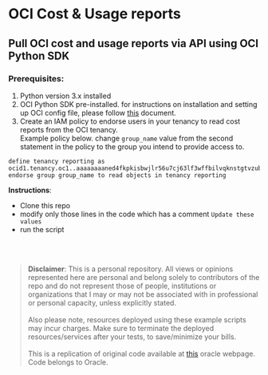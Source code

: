 # OCI Cost & Usage reports 
## Pull OCI cost and usage reports via API using OCI Python SDK

### Prerequisites:
1. Python version 3.x installed
2. OCI Python SDK pre-installed. for instructions on installation and setting up OCI config file, please follow [this](https://oracle-cloud-infrastructure-python-sdk.readthedocs.io/en/latest/installation.html) document.
2. Create an IAM policy to endorse users in your tenancy to read cost reports from the OCI tenancy.<br> 
Example policy below. change `group_name` value from the second statement in the policy to the group you intend to provide access to.
```
define tenancy reporting as ocid1.tenancy.oc1..aaaaaaaaned4fkpkisbwjlr56u7cj63lf3wffbilvqknstgtvzub7vhqkggq
endorse group group_name to read objects in tenancy reporting
```


**Instructions**:
- Clone this repo
- modify only those lines in the code which has a comment `Update these values`
- run the script

<br><br>
> **Disclaimer**: This is a personal repository. All views or opinions represented here are personal and belong solely to contributors of the repo and do not represent those of people, institutions or organizations that I may or may not be associated with in professional or personal capacity, unless explicitly stated.<br><br>Also please note, resources deployed using these example scripts may incur charges. Make sure to terminate the deployed resources/services after your tests, to save/minimize your bills.<br><br>
This is a replication of original code available at [this](https://docs.oracle.com/en-us/iaas/Content/Billing/Tasks/accessingusagereports.htm) oracle webpage. Code belongs to Oracle.
